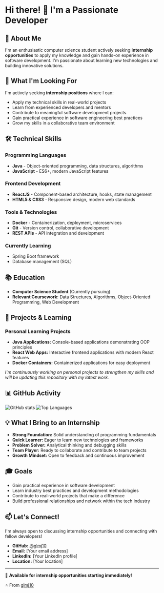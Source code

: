 # Hi there! 👋 I'm a Passionate Developer

## 🚀 About Me
I'm an enthusiastic computer science student actively seeking **internship opportunities** to apply my knowledge and gain hands-on experience in software development. I'm passionate about learning new technologies and building innovative solutions.

## 🎯 What I'm Looking For
I'm actively seeking **internship positions** where I can:
- Apply my technical skills in real-world projects
- Learn from experienced developers and mentors
- Contribute to meaningful software development projects
- Gain practical experience in software engineering best practices
- Grow my skills in a collaborative team environment

## 🛠️ Technical Skills

### Programming Languages
- **Java** - Object-oriented programming, data structures, algorithms
- **JavaScript** - ES6+, modern JavaScript features

### Frontend Development
- **ReactJS** - Component-based architecture, hooks, state management
- **HTML5 & CSS3** - Responsive design, modern web standards

### Tools & Technologies
- **Docker** - Containerization, deployment, microservices
- **Git** - Version control, collaborative development
- **REST APIs** - API integration and development

### Currently Learning
- Spring Boot framework
- Database management (SQL)

## 📚 Education
- **Computer Science Student** (Currently pursuing)
- **Relevant Coursework:** Data Structures, Algorithms, Object-Oriented Programming, Web Development

## 🌟 Projects & Learning
### Personal Learning Projects
- **Java Applications:** Console-based applications demonstrating OOP principles
- **React Web Apps:** Interactive frontend applications with modern React features
- **Docker Containers:** Containerized applications for easy deployment

*I'm continuously working on personal projects to strengthen my skills and will be updating this repository with my latest work.*

## 📊 GitHub Activity
![GitHub stats](https://github-readme-stats.vercel.app/api?username=glmj10&show_icons=true&theme=radical)
![Top Languages](https://github-readme-stats.vercel.app/api/top-langs/?username=glmj10&layout=compact&theme=radical)

## 💡 What I Bring to an Internship
- **Strong Foundation:** Solid understanding of programming fundamentals
- **Quick Learner:** Eager to learn new technologies and frameworks
- **Problem Solver:** Analytical thinking and debugging skills
- **Team Player:** Ready to collaborate and contribute to team projects
- **Growth Mindset:** Open to feedback and continuous improvement

## 🎓 Goals
- Gain practical experience in software development
- Learn industry best practices and development methodologies
- Contribute to real-world projects that make a difference
- Build professional relationships and network within the tech industry

## 📫 Let's Connect!
I'm always open to discussing internship opportunities and connecting with fellow developers!

- **GitHub:** [@glmj10](https://github.com/glmj10)
- **Email:** [Your email address]
- **LinkedIn:** [Your LinkedIn profile]
- **Location:** [Your location]

---

🌟 **Available for internship opportunities starting immediately!**

⭐️ From [glmj10](https://github.com/glmj10)
